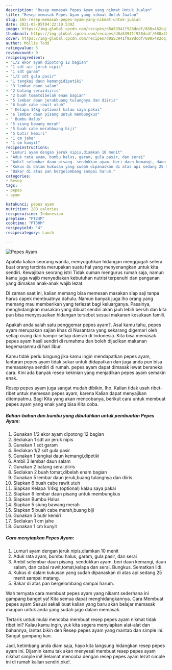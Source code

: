 ```yaml
---
description: "Resep memasak Pepes Ayam yang nikmat Untuk Jualan"
title: "Resep memasak Pepes Ayam yang nikmat Untuk Jualan"
slug: 165-resep-memasak-pepes-ayam-yang-nikmat-untuk-jualan
date: 2021-05-05T04:22:19.539Z
image: https://img-global.cpcdn.com/recipes/d8a53941f928dcdf/680x482cq70/pepes-ayam-foto-resep-utama.jpg
thumbnail: https://img-global.cpcdn.com/recipes/d8a53941f928dcdf/680x482cq70/pepes-ayam-foto-resep-utama.jpg
cover: https://img-global.cpcdn.com/recipes/d8a53941f928dcdf/680x482cq70/pepes-ayam-foto-resep-utama.jpg
author: Mollie Todd
ratingvalue: 5
reviewcount: 9
recipeingredient:
- "1/2 ekor ayam dipotong 12 bagian"
- "1 sdt air jeruk nipis"
- "1 sdt garam"
- "1/2 sdt gula pasir"
- "1 tangkai daun kemangidipetiki"
- "3 lembar daun salam"
- "2 batang seraidiiris"
- "2 buah tomatdibelah enam bagian"
- "5 lembar daun jerukbuang tulangnya dan diiris"
- "6 buah cabe rawit utuh"
- " Kelapa 14kg optional kalau saya pakai"
- "6 lembar daun pisang untuk membungkus"
- " Bumbu Halus"
- "5 siung bawang merah"
- "5 buah cabe merahbuang biji"
- "5 butir kemiri"
- "1 cm jahe"
- "1 cm kunyit"
recipeinstructions:
- "Lumuri ayam dengan jeruk nipis,diamkan 10 menit"
- "Aduk rata ayam, bumbu halus, garam, gula pasir, dan serai"
- "Ambil selembar daun pisang. sendokkan ayam. beri daun kemangi, daun salam, dan cabai rawit,tomat,kelapa dan serai. Bungkus. Sematkan lidi."
- "Kukus di dalam kukusan yang sudah dipanaskan di atas api sedang 25 menit sampai matang."
- "Bakar di atas pan bergelombang sampai harum."
categories:
- Resep
tags:
- pepes
- ayam

katakunci: pepes ayam 
nutrition: 280 calories
recipecuisine: Indonesian
preptime: "PT24M"
cooktime: "PT30M"
recipeyield: "4"
recipecategory: Lunch

---
```



![Pepes Ayam](https://img-global.cpcdn.com/recipes/d8a53941f928dcdf/680x482cq70/pepes-ayam-foto-resep-utama.jpg)

Apabila kalian seorang wanita, menyuguhkan hidangan menggugah selera buat orang tercinta merupakan suatu hal yang menyenangkan untuk kita sendiri. Kewajiban seorang istri Tidak cuman mengurus rumah saja, namun kamu juga wajib menyediakan kebutuhan nutrisi terpenuhi dan panganan yang dimakan anak-anak wajib lezat.

Di zaman  saat ini, kalian memang bisa memesan masakan siap saji tanpa harus capek membuatnya dahulu. Namun banyak juga lho orang yang memang mau memberikan yang terlezat bagi keluarganya. Pasalnya, menghidangkan masakan yang dibuat sendiri akan jauh lebih bersih dan kita pun bisa menyesuaikan hidangan tersebut sesuai makanan kesukaan famili. 



Apakah anda salah satu penggemar pepes ayam?. Asal kamu tahu, pepes ayam merupakan sajian khas di Nusantara yang sekarang digemari oleh setiap orang dari hampir setiap daerah di Indonesia. Kita bisa memasak pepes ayam hasil sendiri di rumahmu dan boleh dijadikan makanan kegemaranmu di hari libur.

Kamu tidak perlu bingung jika kamu ingin mendapatkan pepes ayam, lantaran pepes ayam tidak sukar untuk didapatkan dan juga anda pun bisa memasaknya sendiri di rumah. pepes ayam dapat dimasak lewat beraneka cara. Kini ada banyak resep kekinian yang menjadikan pepes ayam semakin enak.

Resep pepes ayam juga sangat mudah dibikin, lho. Kalian tidak usah ribet-ribet untuk memesan pepes ayam, karena Kalian dapat menyajikan ditempatmu. Bagi Kita yang akan mencobanya, berikut cara untuk membuat pepes ayam yang enak yang bisa Kita coba.

<!--inarticleads1-->

##### Bahan-bahan dan bumbu yang dibutuhkan untuk pembuatan Pepes Ayam:

1. Gunakan 1/2 ekor ayam dipotong 12 bagian
1. Sediakan 1 sdt air jeruk nipis
1. Gunakan 1 sdt garam
1. Sediakan 1/2 sdt gula pasir
1. Gunakan 1 tangkai daun kemangi,dipetiki
1. Ambil 3 lembar daun salam
1. Gunakan 2 batang serai,diiris
1. Sediakan 2 buah tomat,dibelah enam bagian
1. Gunakan 5 lembar daun jeruk,buang tulangnya dan diiris
1. Siapkan 6 buah cabe rawit utuh
1. Siapkan  Kelapa 1/4kg (optional) kalau saya pakai
1. Siapkan 6 lembar daun pisang untuk membungkus
1. Siapkan  Bumbu Halus
1. Siapkan 5 siung bawang merah
1. Siapkan 5 buah cabe merah,buang biji
1. Gunakan 5 butir kemiri
1. Sediakan 1 cm jahe
1. Gunakan 1 cm kunyit




<!--inarticleads2-->

##### Cara menyiapkan Pepes Ayam:

1. Lumuri ayam dengan jeruk nipis,diamkan 10 menit
1. Aduk rata ayam, bumbu halus, garam, gula pasir, dan serai
1. Ambil selembar daun pisang. sendokkan ayam. beri daun kemangi, daun salam, dan cabai rawit,tomat,kelapa dan serai. Bungkus. Sematkan lidi.
1. Kukus di dalam kukusan yang sudah dipanaskan di atas api sedang 25 menit sampai matang.
1. Bakar di atas pan bergelombang sampai harum.




Wah ternyata cara membuat pepes ayam yang nikamt sederhana ini gampang banget ya! Kita semua dapat menghidangkannya. Cara Membuat pepes ayam Sesuai sekali buat kalian yang baru akan belajar memasak maupun untuk anda yang sudah jago dalam memasak.

Tertarik untuk mulai mencoba membuat resep pepes ayam nikmat tidak ribet ini? Kalau kamu ingin, yuk kita segera menyiapkan alat-alat dan bahannya, lantas bikin deh Resep pepes ayam yang mantab dan simple ini. Sangat gampang kan. 

Jadi, ketimbang anda diam saja, hayo kita langsung hidangkan resep pepes ayam ini. Dijamin kamu tak akan menyesal membuat resep pepes ayam nikmat simple ini! Selamat mencoba dengan resep pepes ayam lezat simple ini di rumah kalian sendiri,oke!.

